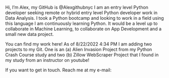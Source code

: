 Hi, I’m Alex, my GitHub is @Alexgithubnyc
I am an entry level Python developer seeking remote or hybrid entry level Python developer work in Data Analysis. 
I took a Python bootcamp and looking to work in a field using this language 
I am continuously learning Python. It would be a level up to collaborate in Machine Learning, to collaborate on App Development and a small new data project.

You can find my work here! As of 8/22/2022 4:34 PM I am adding two projects to my Git. One is an (a) Alien Invasion Project from my Python Crash Course study and two (b) Zillow WebScraper Project that I found in my study from an instructor on youtube!

If you want to get in touch. Reach me at my e-mail:


